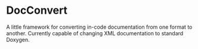 # DocConvert

A little framework for converting in-code documentation from one format to another. Currently capable of changing XML documentation to standard Doxygen.